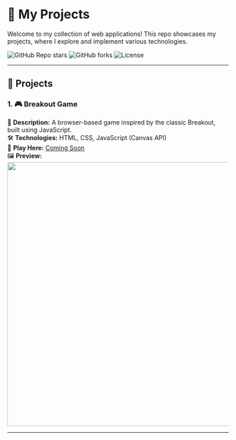 # 🚀 My Projects  

Welcome to my collection of web applications! This repo showcases my projects, where I explore and implement various technologies.  

![GitHub Repo stars](https://img.shields.io/github/stars/LukasZaw/My_projects?style=social)
![GitHub forks](https://img.shields.io/github/forks/LukasZaw/My_projects?style=social)
![License](https://img.shields.io/github/license/LukasZaw/My_projects)

---

## 📌 **Projects**  


### 1. 🎮 **Breakout Game**  
📖 **Description:** A browser-based game inspired by the classic Breakout, built using JavaScript.  
🛠 **Technologies:** HTML, CSS, JavaScript (Canvas API)  
🔗 **Play Here:** [Coming Soon](#)  
🖼 **Preview:**  
<img src="images/breakout_game.png" width="600px">  

---

